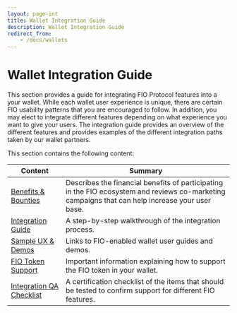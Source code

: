 ```yaml
---
layout: page-int
title: Wallet Integration Guide
description: Wallet Integration Guide
redirect_from:
    - /docs/wallets
---
```


# Wallet Integration Guide

This section provides a guide for integrating FIO Protocol features into a your wallet. While each wallet user experience is unique, there are certain FIO usability patterns that you are encouraged to follow. In addition, you may elect to integrate different features depending on what experience you want to give your users. The integration guide provides an overview of the different features and provides examples of the different integration paths taken by our wallet partners.

This section contains the following content:

|Content  |Summary |
|---|---|
| [Benefits & Bounties]({{site.baseurl}}/docs/integration-guide/wallet-benefits) | Describes the financial benefits of participating in the FIO ecosystem and reviews co-marketing campaigns that can help increase your user base. |
| [Integration Guide]({{site.baseurl}}/docs/integration-guide/guide) | A step-by-step walkthrough of the integration process. |
| [Sample UX & Demos]({{site.baseurl}}/docs/integration-guide/sample-ux) | Links to FIO-enabled wallet user guides and demos. |
| [FIO Token Support]({{site.baseurl}}/docs/integration-guide/fio-token-support) |Important information explaining how to support the FIO token in your wallet. |
| [Integration QA Checklist]({{site.baseurl}}/docs/integration-guide/guide-certification) |A certification checklist of the items that should be tested to confirm support for different FIO features. |